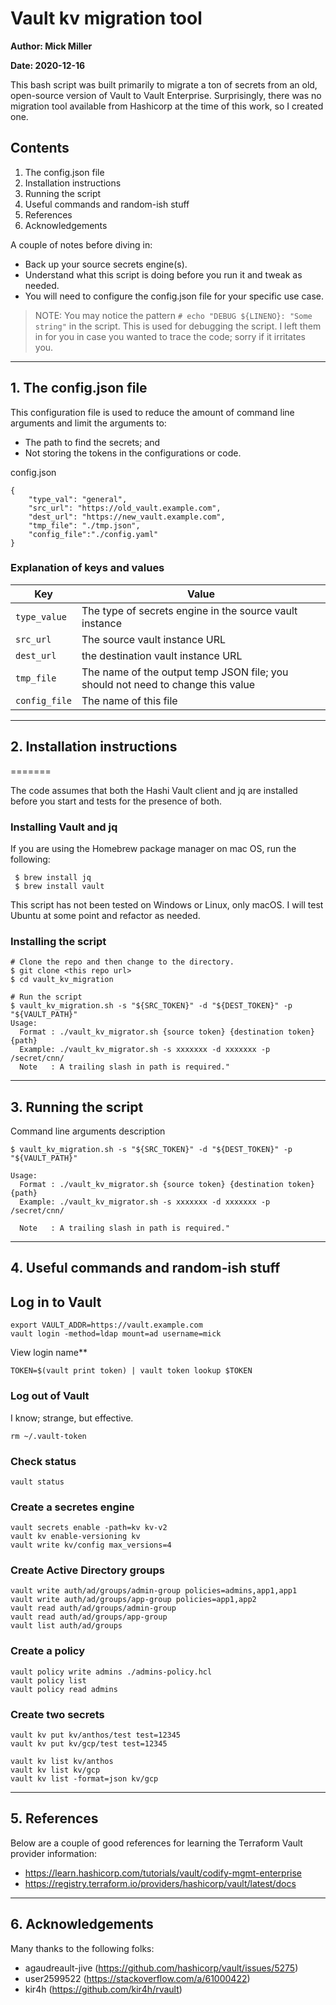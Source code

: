 # Vault kv migration tool

**Author: Mick Miller**

**Date: 2020-12-16**

 

This bash script was built primarily to migrate a ton of secrets from an old, open-source version of Vault to Vault Enterprise. Surprisingly, there was no migration tool available from Hashicorp at the time of this work, so I created one.

## Contents

1. The config.json file
2. Installation instructions
3. Running the script
4. Useful commands and random-ish stuff
5. References
6. Acknowledgements

A couple of notes before diving in: 

* Back up your source secrets engine(s). 
* Understand what this script is doing before you run it and tweak as needed.
* You will need to configure the config.json file for your specific use case.

> NOTE: You may notice the pattern `# echo "DEBUG ${LINENO}: "Some string"` in the script. This is used for debugging the script. I left them in for you in case you wanted to trace the code; sorry if it irritates you.

---

## 1. The config.json file

This configuration file is used to reduce the amount of command line arguments and limit the arguments to:

* The path to find the secrets; and
* Not storing the tokens in the configurations or code.

config.json

```
{ 
    "type_val": "general",
    "src_url": "https://old_vault.example.com",
    "dest_url": "https://new_vault.example.com",
    "tmp_file": "./tmp.json",
    "config_file":"./config.yaml"
}
```

### Explanation of keys and values

| Key           | Value                                                                           |
| ---           | -----                                                                           |
| `type_value`  | The type of secrets engine in the source vault instance                         |
| `src_url`     | The source vault instance URL                                                   |
| `dest_url`    | the destination vault instance URL                                              |
| `tmp_file`    | The name of the output temp JSON file; you should not need to change this value |
| `config_file` | The name of this file                                                           |

---

## 2. Installation instructions
=======

The code assumes that both the Hashi Vault client and jq are installed before you start and tests for the presence of both.

### Installing Vault and jq

If you are using the Homebrew package manager on mac OS, run the following:

```
 $ brew install jq
 $ brew install vault
```

This script has not been tested on Windows or Linux, only macOS. I will test Ubuntu at some point and refactor as needed.

### Installing the script

```
# Clone the repo and then change to the directory.
$ git clone <this repo url>
$ cd vault_kv_migration

# Run the script
$ vault_kv_migration.sh -s "${SRC_TOKEN}" -d "${DEST_TOKEN}" -p "${VAULT_PATH}"
Usage:
  Format : ./vault_kv_migrator.sh {source token} {destination token} {path}
  Example: ./vault_kv_migrator.sh -s xxxxxxx -d xxxxxxx -p /secret/cnn/
  Note   : A trailing slash in path is required."
```

---

## 3. Running the script

Command line arguments description

```
$ vault_kv_migration.sh -s "${SRC_TOKEN}" -d "${DEST_TOKEN}" -p "${VAULT_PATH}"

Usage:
  Format : ./vault_kv_migrator.sh {source token} {destination token} {path}
  Example: ./vault_kv_migrator.sh -s xxxxxxx -d xxxxxxx -p /secret/cnn/
  
  Note   : A trailing slash in path is required."
```  

---

## 4. Useful commands and random-ish stuff

## Log in to Vault

```
export VAULT_ADDR=https://vault.example.com
vault login -method=ldap mount=ad username=mick
```

View login name**
```
TOKEN=$(vault print token) | vault token lookup $TOKEN
```

### Log out of Vault

I know; strange, but effective.

```
rm ~/.vault-token
```

### Check status

```
vault status
```

### Create a secretes engine

```
vault secrets enable -path=kv kv-v2
vault kv enable-versioning kv
vault write kv/config max_versions=4
```

### Create Active Directory groups

```
vault write auth/ad/groups/admin-group policies=admins,app1,app1
vault write auth/ad/groups/app-group policies=app1,app2
vault read auth/ad/groups/admin-group
vault read auth/ad/groups/app-group
vault list auth/ad/groups
```

### Create a policy

```
vault policy write admins ./admins-policy.hcl
vault policy list
vault policy read admins
```

### Create two secrets

```
vault kv put kv/anthos/test test=12345
vault kv put kv/gcp/test test=12345

vault kv list kv/anthos
vault kv list kv/gcp
vault kv list -format=json kv/gcp
```

---

## 5. References

Below are a couple of good references for learning the Terraform Vault provider information:

* https://learn.hashicorp.com/tutorials/vault/codify-mgmt-enterprise
* https://registry.terraform.io/providers/hashicorp/vault/latest/docs

---

## 6. Acknowledgements

Many thanks to the following folks:

* agaudreault-jive (https://github.com/hashicorp/vault/issues/5275)
* user2599522 (https://stackoverflow.com/a/61000422)
* kir4h (https://github.com/kir4h/rvault)
